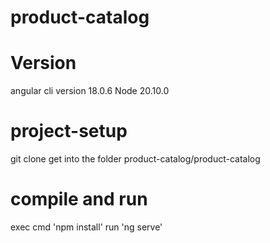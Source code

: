 # product-catalog

# Version
angular cli version 18.0.6
Node 20.10.0

# project-setup
git clone
get into the folder product-catalog/product-catalog

# compile and run
exec cmd 'npm install' 
run 'ng serve'